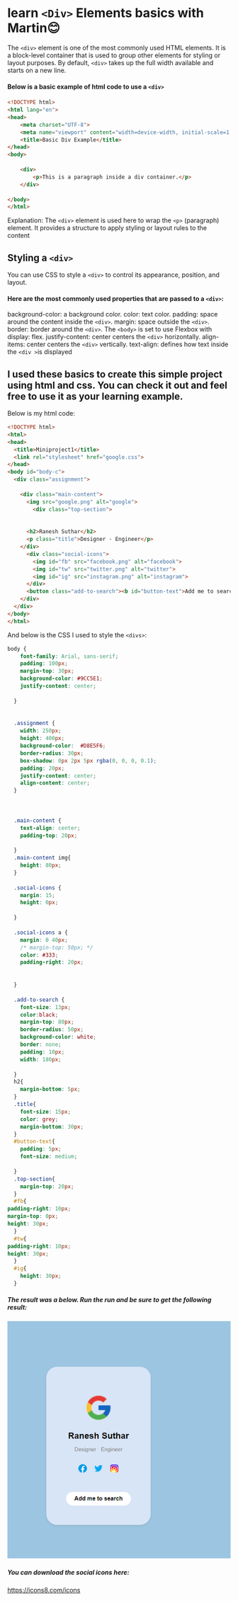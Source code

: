# learn `<Div>` Elements basics with Martin:blush:
The `<div>` element is one of the most commonly used HTML elements. It is a block-level container that is used to group other elements for styling or layout purposes. By default, `<div>` takes up the full width available and starts on a new line.
#### Below is a basic example of html code to use a `<div>`
```html
<!DOCTYPE html>
<html lang="en">
<head>
    <meta charset="UTF-8">
    <meta name="viewport" content="width=device-width, initial-scale=1.0">
    <title>Basic Div Example</title>
</head>
<body>

    <div>
        <p>This is a paragraph inside a div container.</p>
    </div>

</body>
</html>

```
Explanation:
The `<div>` element is used here to wrap the `<p>` (paragraph) element.
It provides a structure to apply styling or layout rules to the content

## Styling a `<div>`
You can use CSS to style a `<div>` to control its appearance, position, and layout.
#### Here are the most commonly used properties that are passed to a `<div>`:
background-color:  a background color.
color:     text color.
padding:   space around the content inside the `<div>`.
margin:   space outside the `<div>`.
border:  border around the `<div>`.
The `<body>` is set to use Flexbox with display: flex.
justify-content: center centers the `<div>` horizontally.
align-items: center centers the `<div>` vertically.
text-align: defines how text inside the `<div >`is displayed

## I used these basics to create this simple project using html and css. You can check it out and feel free to use it as your learning example.
Below is my html code:
```html
<!DOCTYPE html>
<html>
<head>
  <title>Miniproject1</title>
  <link rel="stylesheet" href="google.css">
</head>
<body id="body-c">
  <div class="assignment">
    
    <div class="main-content">
      <img src="google.png" alt="google">
        <div class="top-section">
  
      
      <h2>Ranesh Suthar</h2> 
      <p class="title">Designer · Engineer</p>
    </div>
      <div class="social-icons">
        <img id="fb" src="facebook.png" alt="facebook">
        <img id="tw" src="twitter.png" alt="twitter">
        <img id="ig" src="instagram.png" alt="instagram">
      </div>
      <button class="add-to-search"><b id="button-text">Add me to search</b></button>
    </div>
  </div>
</body>
</html>
```
And below is the CSS I used to style the `<divs>`:
```css
body {
    font-family: Arial, sans-serif;
    padding: 100px;
    margin-top: 30px;
    background-color: #9CC5E1;
    justify-content: center;

  }
  
  
  .assignment {
    width: 250px;
    height: 400px;
    background-color:  #D8E5F6;
    border-radius: 30px;
    box-shadow: 0px 2px 5px rgba(0, 0, 0, 0.1);
    padding: 20px;
    justify-content: center;
    align-content: center;
  }
 
  
  
  .main-content {
    text-align: center;
    padding-top: 20px;
    
  }
  .main-content img{
    height: 80px;
  }
  
  .social-icons {
    margin: 15;
    height: 0px;
  
  }
  
  .social-icons a {
    margin: 0 40px;
    /* margin-top: 50px; */
    color: #333;
    padding-right: 20px;
    
    
  }
  
  .add-to-search {
    font-size: 13px;
    color:black;
    margin-top: 80px;
    border-radius: 50px;
    background-color: white;
    border: none;
    padding: 10px;
    width: 180px;

  }
  h2{
    margin-bottom: 5px;
  }
  .title{
    font-size: 15px;
    color: grey;
    margin-bottom: 30px;
  }
  #button-text{
    padding: 5px;
    font-size: medium;
    
  }
  .top-section{
    margin-top: 20px;
  }
  #fb{
padding-right: 10px;
margin-top: 0px;
height: 30px;
  }
  #tw{
padding-right: 10px;
height: 30px;
  }
  #ig{
    height: 30px;
  }
```
##### The result was a below. Run the run and be sure to get the following result:
![`<div>` example](/WEEK%20ONE/TUE%203rd/Google%20html/Result.png)
##### You can download the social icons here:
<https://icons8.com/icons>